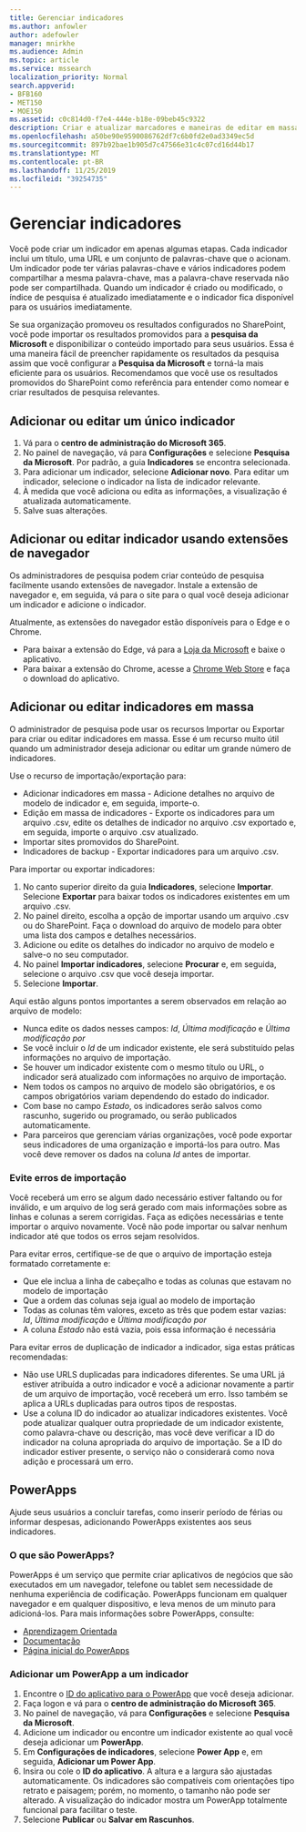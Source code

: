 ```yaml
---
title: Gerenciar indicadores
ms.author: anfowler
author: adefowler
manager: mnirkhe
ms.audience: Admin
ms.topic: article
ms.service: mssearch
localization_priority: Normal
search.appverid:
- BFB160
- MET150
- MOE150
ms.assetid: c0c814d0-f7e4-444e-b18e-09beb45c9322
description: Criar e atualizar marcadores e maneiras de editar em massa resultados de indicadores para o Microsoft Search
ms.openlocfilehash: a50be90e9590086762df7c6b0fd2e0ad3349ec5d
ms.sourcegitcommit: 897b92bae1b905d7c47566e31c4c07cd16d44b17
ms.translationtype: MT
ms.contentlocale: pt-BR
ms.lasthandoff: 11/25/2019
ms.locfileid: "39254735"
---
```

# <a name="manage-bookmarks"></a>Gerenciar indicadores

Você pode criar um indicador em apenas algumas etapas. Cada indicador inclui um título, uma URL e um conjunto de palavras-chave que o acionam. Um indicador pode ter várias palavras-chave e vários indicadores podem compartilhar a mesma palavra-chave, mas a palavra-chave reservada não pode ser compartilhada. Quando um indicador é criado ou modificado, o índice de pesquisa é atualizado imediatamente e o indicador fica disponível para os usuários imediatamente.

Se sua organização promoveu os resultados configurados no SharePoint, você pode importar os resultados promovidos para a **pesquisa da Microsoft** e disponibilizar o conteúdo importado para seus usuários. Essa é uma maneira fácil de preencher rapidamente os resultados da pesquisa assim que você configurar a **Pesquisa da Microsoft** e torná-la mais eficiente para os usuários. Recomendamos que você use os resultados promovidos do SharePoint como referência para entender como nomear e criar resultados de pesquisa relevantes. 

## <a name="add-or-edit-a-single-bookmark"></a>Adicionar ou editar um único indicador
1. Vá para o **centro de administração do Microsoft 365**.
1. No painel de navegação, vá para **Configurações** e selecione **Pesquisa da Microsoft**.
Por padrão, a guia **Indicadores** se encontra selecionada.
1. Para adicionar um indicador, selecione **Adicionar novo**. Para editar um indicador, selecione o indicador na lista de indicador relevante. 
1. À medida que você adiciona ou edita as informações, a visualização é atualizada automaticamente.
1. Salve suas alterações.

## <a name="add-or-edit-bookmark-using-browser-extensions"></a>Adicionar ou editar indicador usando extensões de navegador
Os administradores de pesquisa podem criar conteúdo de pesquisa facilmente usando extensões de navegador. Instale a extensão de navegador e, em seguida, vá para o site para o qual você deseja adicionar um indicador e adicione o indicador.

Atualmente, as extensões do navegador estão disponíveis para o Edge e o Chrome. 
- Para baixar a extensão do Edge, vá para a [Loja da Microsoft](https://www.microsoft.com/p/microsoft-search-content-creator/9nrqdbcbwq55?activetab=pivot:overviewtab) e baixe o aplicativo.
- Para baixar a extensão do Chrome, acesse a [Chrome Web Store](https://chrome.google.com/webstore/detail/microsoft-search-content/nocnablpaoeecfmfnjoheefkogmleipm) e faça o download do aplicativo.

## <a name="bulk-add-or-edit-bookmarks"></a>Adicionar ou editar indicadores em massa
O administrador de pesquisa pode usar os recursos Importar ou Exportar para criar ou editar indicadores em massa. Esse é um recurso muito útil quando um administrador deseja adicionar ou editar um grande número de indicadores. 

Use o recurso de importação/exportação para:
- Adicionar indicadores em massa - Adicione detalhes no arquivo de modelo de indicador e, em seguida, importe-o.
- Edição em massa de indicadores - Exporte os indicadores para um arquivo .csv, edite os detalhes de indicador no arquivo .csv exportado e, em seguida, importe o arquivo .csv atualizado.
- Importar sites promovidos do SharePoint.
- Indicadores de backup - Exportar indicadores para um arquivo .csv.

Para importar ou exportar indicadores:
1. No canto superior direito da guia **Indicadores**, selecione **Importar**. Selecione **Exportar** para baixar todos os indicadores existentes em um arquivo .csv.
1. No painel direito, escolha a opção de importar usando um arquivo .csv ou do SharePoint.
Faça o download do arquivo de modelo para obter uma lista dos campos e detalhes necessários. 
1. Adicione ou edite os detalhes do indicador no arquivo de modelo e salve-o no seu computador. 
1. No painel **Importar indicadores**, selecione **Procurar** e, em seguida, selecione o arquivo .csv que você deseja importar.
1. Selecione **Importar**.

Aqui estão alguns pontos importantes a serem observados em relação ao arquivo de modelo:
- Nunca edite os dados nesses campos: *Id*, *Última modificação* e *Última modificação por*
- Se você incluir o *Id* de um indicador existente, ele será substituído pelas informações no arquivo de importação.
- Se houver um indicador existente com o mesmo título ou URL, o indicador será atualizado com informações no arquivo de importação.
- Nem todos os campos no arquivo de modelo são obrigatórios, e os campos obrigatórios variam dependendo do estado do indicador.
- Com base no campo *Estado*, os indicadores serão salvos como rascunho, sugerido ou programado, ou serão publicados automaticamente.
- Para parceiros que gerenciam várias organizações, você pode exportar seus indicadores de uma organização e importá-los para outro. Mas você deve remover os dados na coluna *Id* antes de importar.

### <a name="prevent-import-errors"></a>Evite erros de importação
Você receberá um erro se algum dado necessário estiver faltando ou for inválido, e um arquivo de log será gerado com mais informações sobre as linhas e colunas a serem corrigidas. Faça as edições necessárias e tente importar o arquivo novamente. Você não pode importar ou salvar nenhum indicador até que todos os erros sejam resolvidos.

Para evitar erros, certifique-se de que o arquivo de importação esteja formatado corretamente e:

- Que ele inclua a linha de cabeçalho e todas as colunas que estavam no modelo de importação
- Que a ordem das colunas seja igual ao modelo de importação
- Todas as colunas têm valores, exceto as três que podem estar vazias: *Id*, *Última modificação* e *Última modificação por* 
- A coluna *Estado* não está vazia, pois essa informação é necessária

Para evitar erros de duplicação de indicador a indicador, siga estas práticas recomendadas:

- Não use URLS duplicadas para indicadores diferentes. Se uma URL já estiver atribuída a outro indicador e você a adicionar novamente a partir de um arquivo de importação, você receberá um erro. Isso também se aplica a URLs duplicadas para outros tipos de respostas.
- Use a coluna ID do indicador ao atualizar indicadores existentes. Você pode atualizar qualquer outra propriedade de um indicador existente, como palavra-chave ou descrição, mas você deve verificar a ID do indicador na coluna apropriada do arquivo de importação. Se a ID do indicador estiver presente, o serviço não o considerará como nova adição e processará um erro.


## <a name="powerapps"></a>PowerApps
Ajude seus usuários a concluir tarefas, como inserir período de férias ou informar despesas, adicionando PowerApps existentes aos seus indicadores. 

### <a name="what-are-powerapps"></a>O que são PowerApps?
PowerApps é um serviço que permite criar aplicativos de negócios que são executados em um navegador, telefone ou tablet sem necessidade de nenhuma experiência de codificação. PowerApps funcionam em qualquer navegador e em qualquer dispositivo, e leva menos de um minuto para adicioná-los. Para mais informações sobre PowerApps, consulte:
- [Aprendizagem Orientada](https://docs.microsoft.com/learn/browse/?products=powerapps)
- [Documentação](https://docs.microsoft.com/powerapps/maker/canvas-apps/get-sessionid)
- [Página inicial do PowerApps](https://make.preview.powerapps.com/environments/839eace6-59ab-4243-97ec-a5b8fcc104e4/home)

### <a name="add-a-powerapp-to-a-bookmark"></a>Adicionar um PowerApp a um indicador
1. Encontre o [ID do aplicativo para o PowerApp](https://docs.microsoft.com/powerapps/maker/canvas-apps/get-sessionid#get-an-app-id) que você deseja adicionar.
1. Faça logon e vá para o **centro de administração do Microsoft 365**.
1. No painel de navegação, vá para **Configurações** e selecione **Pesquisa da Microsoft**.
1. Adicione um indicador ou encontre um indicador existente ao qual você deseja adicionar um **PowerApp**.
1. Em **Configurações de indicadores**, selecione **Power App** e, em seguida, **Adicionar um Power App**.
1. Insira ou cole o **ID do aplicativo**.
    A altura e a largura são ajustadas automaticamente. Os indicadores são compatíveis com orientações tipo retrato e paisagem; porém, no momento, o tamanho não pode ser alterado. A visualização do indicador mostra um PowerApp totalmente funcional para facilitar o teste.
1. Selecione **Publicar** ou **Salvar em Rascunhos**.

